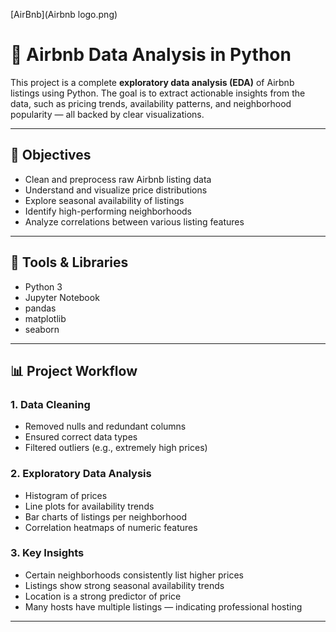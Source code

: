 [AirBnb](Airbnb logo.png)

# 🏡 Airbnb Data Analysis in Python

This project is a complete **exploratory data analysis (EDA)** of Airbnb listings using Python. The goal is to extract actionable insights from the data, such as pricing trends, availability patterns, and neighborhood popularity — all backed by clear visualizations.

---

## 📌 Objectives

- Clean and preprocess raw Airbnb listing data
- Understand and visualize price distributions
- Explore seasonal availability of listings
- Identify high-performing neighborhoods
- Analyze correlations between various listing features

---

## 🧰 Tools & Libraries

- Python 3  
- Jupyter Notebook  
- pandas  
- matplotlib  
- seaborn  

---

## 📊 Project Workflow

### 1. **Data Cleaning**
- Removed nulls and redundant columns
- Ensured correct data types
- Filtered outliers (e.g., extremely high prices)

### 2. **Exploratory Data Analysis**
- Histogram of prices
- Line plots for availability trends
- Bar charts of listings per neighborhood
- Correlation heatmaps of numeric features

### 3. **Key Insights**
- Certain neighborhoods consistently list higher prices
- Listings show strong seasonal availability trends
- Location is a strong predictor of price
- Many hosts have multiple listings — indicating professional hosting

---
